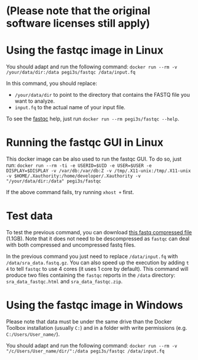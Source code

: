 # (Please note that the original software licenses still apply)

# Using the fastqc image in Linux
You should adapt and run the following command: `docker run --rm -v /your/data/dir:/data pegi3s/fastqc /data/input.fq`

In this command, you should replace:
- `/your/data/dir` to point to the directory that contains the FASTQ file you want to analyze.
- `input.fq` to the actual name of your input file.

To see the [fastqc](https://www.bioinformatics.babraham.ac.uk/projects/fastqc/) help, just run `docker run --rm pegi3s/fastqc --help`.

# Running the fastqc GUI in Linux
This docker image can be also used to run the fastqc GUI. To do so, just run: `docker run --rm -ti -e USERID=$UID -e USER=$USER -e DISPLAY=$DISPLAY -v /var/db:/var/db:Z -v /tmp/.X11-unix:/tmp/.X11-unix -v $HOME/.Xauthority:/home/developer/.Xauthority -v "/your/data/dir:/data" pegi3s/fastqc`

If the above command fails, try running `xhost +` first.

# Test data
To test the previous command, you can download [this fastq compressed file](https://trace.ncbi.nlm.nih.gov/Traces/sra/sra.cgi?cmd=dload&run_list=SRR1654650&format=fastq) (1.1GB). Note that it does not need to be descompressed as `fastqc` can deal with both compressed and uncompressed fastq files. 

In the previous command you just need to replace `/data/input.fq` with `/data/sra_data.fastq.gz`. You can also speed up the execution by adding `t 4` to tell `fastqc` to use 4 cores (it uses 1 core by default). This command will produce two files containing the `fastqc` reports in the `/data` directory: `sra_data_fastqc.html` and `sra_data_fastqc.zip`.

# Using the fastqc image in Windows

Please note that data must be under the same drive than the Docker Toolbox installation (usually `C:`) and in a folder with write permissions (e.g. `C:/Users/User_name/`).

You should adapt and run the following command: `docker run --rm -v "/c/Users/User_name/dir/":/data pegi3s/fastqc /data/input.fq`
